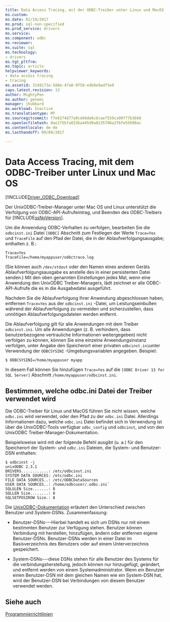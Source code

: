 ```yaml
---
title: Data Access Tracing, mit der ODBC-Treiber unter Linux und MacOS | Microsoft Docs
ms.custom: 
ms.date: 01/19/2017
ms.prod: sql-non-specified
ms.prod_service: drivers
ms.service: 
ms.component: odbc
ms.reviewer: 
ms.suite: sql
ms.technology:
- drivers
ms.tgt_pltfrm: 
ms.topic: article
helpviewer_keywords:
- data access tracing
- tracing
ms.assetid: 3149173a-588e-47a0-9f50-edb8e9adf5e8
caps.latest.revision: 13
author: MightyPen
ms.author: genemi
manager: jhubbard
ms.workload: Inactive
ms.translationtype: MT
ms.sourcegitcommit: f7e6274d77a9cdd4de6cbcaef559ca99f77b3608
ms.openlocfilehash: 8ae175bfa033ba445d9a8235706a2f6fe55690ac
ms.contentlocale: de-de
ms.lasthandoff: 09/09/2017

---
```

# <a name="data-access-tracing-with-the-odbc-driver-on-linux-and-macos"></a>Data Access Tracing, mit dem ODBC-Treiber unter Linux und Mac OS
[!INCLUDE[Driver_ODBC_Download](../../../includes/driver_odbc_download.md)]

Der UnixODBC-Treiber-Manager unter Mac OS und Linux unterstützt die Verfolgung von ODBC-API-Aufrufeintrag, und Beenden des ODBC-Treibers für [!INCLUDE[ssNoVersion](../../../includes/ssnoversion_md.md)].

Um die Anwendung ODBC-Verhalten zu verfolgen, bearbeiten Sie die `odbcinst.ini` Datei `[ODBC]` Abschnitt zum Festlegen der Werte `Trace=Yes` und `TraceFile` auf den Pfad der Datei, die in der Ablaufverfolgungsausgabe; enthalten z. B.:

```  
Trace=Yes
TraceFile=/home/myappuser/odbctrace.log
```  

(Sie können auch `/dev/stdout` oder den Namen eines anderen Geräts Ablaufverfolgungsausgabe es anstelle des in einer persistenten Datei senden.) Mit den oben genannten Einstellungen jedes Mal, wenn eine Anwendung den UnixODBC Treiber-Managers, lädt zeichnet er alle ODBC-API-Aufrufe die es in die Ausgabedatei ausgeführt.

Nachdem Sie die Ablaufverfolgung Ihrer Anwendung abgeschlossen haben, entfernen `Trace=Yes` aus der `odbcinst.ini` -Datei, um Leistungseinbußen während der Ablaufverfolgung zu vermeiden und sicherzustellen, dass unnötigen Ablaufverfolgungsdateien werden entfernt.
  
Die Ablaufverfolgung gilt für alle Anwendungen mit dem Treiber `odbcinst.ini`. Um alle Anwendungen (z. B. verhindern, dass benutzerbezogene vertrauliche Informationen weitergegeben) nicht verfolgen zu können, können Sie eine einzelne Anwendungsinstanz verfolgen, unter Angabe den Speicherort einer privaten `odbcinst.ini`unter Verwendung der `ODBCSYSINI` -Umgebungsvariablen angegeben. Beispiel:  
  
```  
$ ODBCSYSINI=/home/myappuser myapp
```  
  
In diesem Fall können Sie hinzufügen `Trace=Yes` auf die `[ODBC Driver 13 for SQL Server]` Abschnitt `/home/myappuser/odbcinst.ini`.

## <a name="determining-which-odbcini-file-the-driver-is-using"></a>Bestimmen, welche odbc.ini Datei der Treiber verwendet wird

Die ODBC-Treiber für Linux und MacOS führen Sie nicht wissen, welche `odbc.ini` wird verwendet, oder den Pfad zu der `odbc.ini` Datei. Allerdings Informationen dazu, welche `odbc.ini` Datei befindet sich in Verwendung ist über die UnixODBC-Tools verfügbar `odbc_config` und `odbcinst`, und von den UnixODBC Treiber-Manager-Dokumentation.  
  
Beispielsweise wird mit der folgende Befehl ausgibt (u. a.) für den Speicherort der System- und `odbc.ini` Dateien, die System- und Benutzer-DSN enthalten:

```
$ odbcinst -j
unixODBC 2.3.1
DRIVERS............: /etc/odbcinst.ini
SYSTEM DATA SOURCES: /etc/odbc.ini
FILE DATA SOURCES..: /etc/ODBCDataSources
USER DATA SOURCES..: /home/odbcuser/.odbc.ini`
SQLULEN Size.......: 8
SQLLEN Size........: 8
SQLSETPOSIROW Size.: 8
```

Die [UnixODBC-Dokumentation](http://www.unixodbc.org/doc/UserManual/) erläutert den Unterschied zwischen Benutzer und System-DSNs. Zusammenfassung:  

- Benutzer-DSNs---Hierbei handelt es sich um DSNs nur mit einem bestimmten Benutzer zur Verfügung stehen. Benutzer können Verbindung mit herstellen, hinzufügen, ändern oder entfernen eigene Benutzer-DSNs. Benutzer-DSNs werden in einer Datei im Basisverzeichnis des Benutzers oder auf einem Unterverzeichnis gespeichert.
  
- System-DSNs---diese DSNs stehen für alle Benutzer des Systems für die verbindungsherstellung, jedoch können nur hinzugefügt, geändert, und entfernt werden von einem Systemadministrator. Wenn ein Benutzer einen Benutzer-DSN mit dem gleichen Namen wie ein System-DSN hat, wird der Benutzer-DSN bei Verbindungen von diesem Benutzer verwendet werden.

## <a name="see-also"></a>Siehe auch
[Programmierrichtlinien](../../../connect/odbc/linux-mac/programming-guidelines.md)

